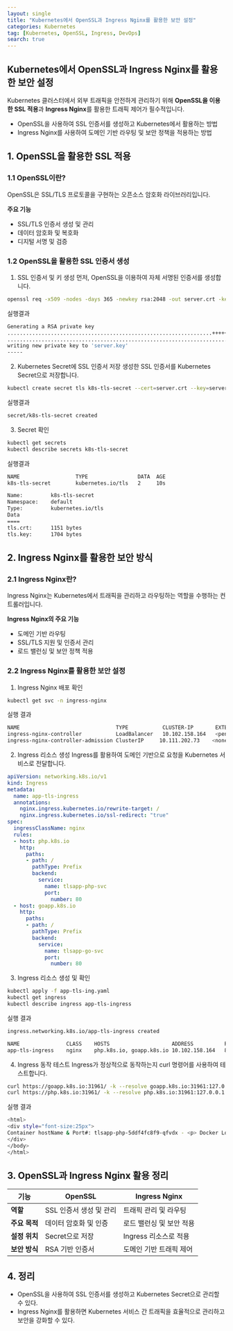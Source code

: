 ```yaml
---
layout: single
title: "Kubernetes에서 OpenSSL과 Ingress Nginx를 활용한 보안 설정"
categories: Kubernetes
tag: [Kubernetes, OpenSSL, Ingress, DevOps]
search: true
---
```


## Kubernetes에서 OpenSSL과 Ingress Nginx를 활용한 보안 설정

Kubernetes 클러스터에서 외부 트래픽을 안전하게 관리하기 위해 **OpenSSL을 이용한 SSL 적용**과 **Ingress Nginx**를 활용한 트래픽 제어가 필수적입니다.

* OpenSSL을 사용하여 SSL 인증서를 생성하고 Kubernetes에서 활용하는 방법
* Ingress Nginx를 사용하여 도메인 기반 라우팅 및 보안 정책을 적용하는 방법

## **1. OpenSSL을 활용한 SSL 적용**
### **1.1 OpenSSL이란?**
OpenSSL은 SSL/TLS 프로토콜을 구현하는 오픈소스 암호화 라이브러리입니다.

**주요 기능**
* SSL/TLS 인증서 생성 및 관리
* 데이터 암호화 및 복호화
* 디지털 서명 및 검증

### **1.2 OpenSSL을 활용한 SSL 인증서 생성**

1) SSL 인증서 및 키 생성
먼저, OpenSSL을 이용하여 자체 서명된 인증서를 생성합니다.

```bash
openssl req -x509 -nodes -days 365 -newkey rsa:2048 -out server.crt -keyout server.key -subj "/CN=php.k8s.io,goapp.k8s.io"
```
실행결과
```bash
Generating a RSA private key
..................................................................+++++
...........................................................................+++++
writing new private key to 'server.key'
-----
```

2) Kubernetes Secret에 SSL 인증서 저장
생성한 SSL 인증서를 Kubernetes Secret으로 저장합니다.

```bash
kubectl create secret tls k8s-tls-secret --cert=server.crt --key=server.key
```
실행결과
```bash
secret/k8s-tls-secret created
```
3) Secret 확인
```bash
kubectl get secrets
kubectl describe secrets k8s-tls-secret
``` 

실행결과
```bash
NAME                  TYPE                DATA  AGE
k8s-tls-secret        kubernetes.io/tls   2     10s
```
```bash
Name:         k8s-tls-secret
Namespace:    default
Type:         kubernetes.io/tls
Data
====
tls.crt:      1151 bytes
tls.key:      1704 bytes
```

## **2. Ingress Nginx를 활용한 보안 방식**
### **2.1 Ingress Nginx란?**
Ingress Nginx는 Kubernetes에서 트래픽을 관리하고 라우팅하는 역할을 수행하는 컨트롤러입니다.

**Ingress Nginx의 주요 기능**
* 도메인 기반 라우팅
* SSL/TLS 지원 및 인증서 관리
* 로드 밸런싱 및 보안 정책 적용

### **2.2 Ingress Nginx를 활용한 보안 설정**

1) Ingress Nginx 배포 확인
```bash
kubectl get svc -n ingress-nginx
```
실행 결과
```bash
NAME                               TYPE           CLUSTER-IP       EXTERNAL-IP   PORT(S)                      AGE
ingress-nginx-controller           LoadBalancer   10.102.158.164   <pending>     80:30288/TCP, 443:31961/TCP   3m50s
ingress-nginx-controller-admission ClusterIP     10.111.202.73    <none>        443/TC
```

2) Ingress 리소스 생성
Ingress를 활용하여 도메인 기반으로 요청을 Kubernetes 서비스로 전달합니다.

```yaml
apiVersion: networking.k8s.io/v1
kind: Ingress
metadata:
  name: app-tls-ingress
  annotations:
    nginx.ingress.kubernetes.io/rewrite-target: /
    nginx.ingress.kubernetes.io/ssl-redirect: "true"
spec:
  ingressClassName: nginx
  rules:
  - host: php.k8s.io
    http:
      paths:
      - path: /
        pathType: Prefix
        backend:
          service:
            name: tlsapp-php-svc
            port:
              number: 80
  - host: goapp.k8s.io
    http:
      paths:
      - path: /
        pathType: Prefix
        backend:
          service:
            name: tlsapp-go-svc
            port:
              number: 80
```
3) Ingress 리소스 생성 및 확인
```bash
kubectl apply -f app-tls-ing.yaml
kubectl get ingress
kubectl describe ingress app-tls-ingress
```
실행 결과
```bash
ingress.networking.k8s.io/app-tls-ingress created
```
```bash
NAME               CLASS    HOSTS                    ADDRESS          PORTS   AGE
app-tls-ingress    nginx    php.k8s.io, goapp.k8s.io 10.102.158.164   80,443  32s
```

4) Ingress 동작 테스트
Ingress가 정상적으로 동작하는지 curl 명령어를 사용하여 테스트합니다.

```bash
curl https://goapp.k8s.io:31961/ -k --resolve goapp.k8s.io:31961:127.0.0.1
curl https://php.k8s.io:31961/ -k --resolve php.k8s.io:31961:127.0.0.1
```
실행 결과
```bash
<html>
<div style="font-size:25px">
Container hostName & Port#: tlsapp-php-5ddf4fc8f9-qfvdx - <p> Docker Load Balancer = (Nginx host) + (PHP & Apache container) </p>
</div>
</body>
</html>
```

## 3. OpenSSL과 Ingress Nginx 활용 정리

| 기능        | OpenSSL                     | Ingress Nginx               |
|------------|-----------------------------|-----------------------------|
| **역할**    | SSL 인증서 생성 및 관리      | 트래픽 관리 및 라우팅       |
| **주요 목적** | 데이터 암호화 및 인증        | 로드 밸런싱 및 보안 적용    |
| **설정 위치** | Secret으로 저장             | Ingress 리소스로 적용      |
| **보안 방식** | RSA 기반 인증서             | 도메인 기반 트래픽 제어    |

## **4. 정리**
* OpenSSL을 사용하여 SSL 인증서를 생성하고 Kubernetes Secret으로 관리할 수 있다.
* Ingress Nginx를 활용하면 Kubernetes 서비스 간 트래픽을 효율적으로 관리하고 보안을 강화할 수 있다.